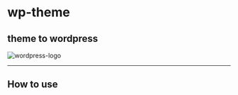 # wp-theme

## theme to wordpress

![wordpress-logo](https://s.w.org/style/images/about/WordPress-logotype-alternative.png)

-----

## How to use
